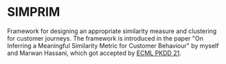 # SIMPRIM
Framework for designing an appropriate similarity measure and clustering for customer journeys. The framework is introduced in the paper "On Inferring a Meaningful Similarity Metric for Customer Behaviour" by myself and Marwan Hassani, which got accepted by [ECML PKDD 21](https://2021.ecmlpkdd.org/).

